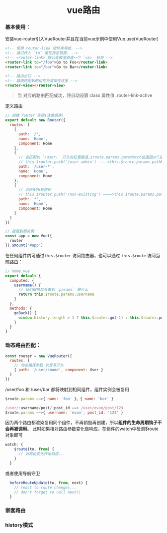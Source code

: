 # <center>vue路由</center>

### 基本使用：

安装vue-router引入VueRouter并且在当前vue示例中使用Vue.use(VueRouter)

```html
<!-- 使用 router-link 组件来导航. -->
<!-- 通过传入 `to` 属性指定链接. -->
<!-- <router-link> 默认会被渲染成一个 `<a>` 标签 -->
<router-link to="/foo">Go to Foo</router-link>
<router-link to="/bar">Go to Bar</router-link>

<!-- 路由出口 -->
<!-- 路由匹配到的组件将渲染在这里 -->
<router-view></router-view>
```
>当 <router-link> 对应的路由匹配成功，将自动设置 class 属性值 .router-link-active

定义路由
```js
// 创建 router 实例(注意顺序)
export default new Router({
  routes: [
    {
      path: '/',
      name: 'Home',
      component: Home
    },
    {
      // 会匹配以 `/user-` 开头的任意路径,$route.params.pathMatch会返回url通配符匹配的部分
      // this.$router.push('/user-admin') ————>this.$route.params.pathMatch = 'admin'
      path: '/user-*',
      name: 'Home',
      component: Home
    },
    {
      // 会匹配所有路径
      // this.$router.push('/non-existing') ————>this.$route.params.pathMatch = '/non-existing'
      path: '*',
      name: 'Home',
      component: Home
    }
  ]
})

// 挂载到根实例
const app = new Vue({
  router
}).$mount('#app')
```
在任何组件内可通过`this.$router` 访问路由器，也可以通过 `this.$route` 访问当前路由：
```js
// Home.vue
export default {
  computed: {
    username() {
      // 我们很快就会看到 `params` 是什么
      return this.$route.params.username
    }
  },
  methods: {
    goBack() {
      window.history.length > 1 ? this.$router.go(-1) : this.$router.push('/')
    }
  }
}
```
### 动态路由匹配：
```js
const router = new VueRouter({
  routes: [
    // 动态路径参数 以冒号开头
    { path: '/user/:name', component: User }
  ]
})
```
/user/foo 和 /user/bar 都将映射到相同组件，组件实例会被复用
```js
$route.params ——>{ name: 'foo' }、{ name: 'bar' }

/user/:username/post/:post_id ——> /user/evan/post/123
$route.params ——>{ username: 'evan', post_id: '123' }
```

因为两个路由都渲染复用同个组件，不再销毁再创建，所以**组件的生命周期钩子不会再被调用**。
此时如果相对路由参数变化做响应，在组件的watch中检测$route对象即可
```js
watch: {
    $route(to, from) {
      // 对路由变化作出响应...
    }
  }
```
或者使用导航守卫
```js
  beforeRouteUpdate(to, from, next) {
    // react to route changes...
    // don't forget to call next()
  }
```
### 嵌套路由


### history模式
